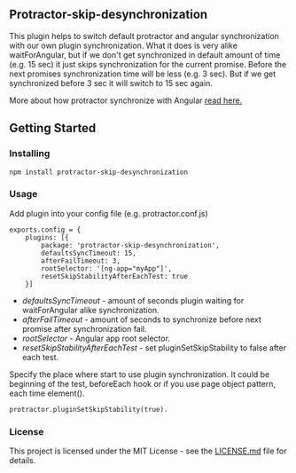 ## Protractor-skip-desynchronization

This plugin helps to switch default protractor and angular synchronization with our own plugin synchronization. What it does is very alike waitForAngular, but if we don't get synchronized in default amount of time (e.g. 15 sec) it just skips synchronization for the current promise. Before the next promises synchronization time will be less (e.g. 3 sec). But if we get synchronized before 3 sec it will switch to 15 sec again.

More about how protractor synchronize with Angular [read here.](http://agibalov.io/2017/05/19/How-do-Protractor-and-Angular-synchronize/)

## Getting Started

### Installing

```
npm install protractor-skip-desynchronization
```

### Usage
Add plugin into your config file (e.g. protractor.conf.js)
```
exports.config = {
    plugins: [{
        package: 'protractor-skip-desynchronization',
        defaultsSyncTimeout: 15,
        afterFailTimeout: 3,
        rootSelector: '[ng-app="myApp"]',
        resetSkipStabilityAfterEachTest: true
    }]
```

* *defaultsSyncTimeout* - amount of seconds plugin waiting for waitForAngular alike synchronization.
* *afterFailTimeout* - amount of seconds to synchronize before next promise after synchronization fail.
* *rootSelector* - Angular app root selector.
* *resetSkipStabilityAfterEachTest* - set pluginSetSkipStability to false after each test.

Specify the place where start to use plugin synchronization. It could be beginning of the test, beforeEach hook or if you use page object pattern, each time element().
```
protractor.pluginSetSkipStability(true).
```

### License

This project is licensed under the MIT License - see the [LICENSE.md](LICENSE) file for details.

